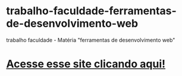 # trabalho-faculdade-ferramentas-de-desenvolvimento-web
trabalho faculdade - Matéria "ferramentas de desenvolvimento web"
# [Acesse esse site clicando aqui!]([https://gabrielrga.github.io/js-developer-pokedex/](https://gabrielrga.github.io/trabalho-faculdade-ferramentas-de-desenvolvimento-web/))
